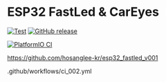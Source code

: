 # ESP32 FastLed & CarEyes

[![Test](https://github.com/256dpi/arduino-mqtt/actions/workflows/test.yml/badge.svg)](https://github.com/hosanglee-kr/PlatformIO_Template_V001/actions/workflows/test.yml)
[![GitHub release](https://img.shields.io/github/release/256dpi/arduino-mqtt.svg)](https://github.com/hosanglee-kr/PlatformIO_Template_V001/releases)

[![PlatformIO CI]([https://github.com/hosanglee-kr/esp32_fastled_v001/actions/workflows/ci_002.yml/badge.svg)](https://github.com/hosanglee-kr/esp32_fastled_v001/actions/workflows/ci_002.yml)

https://github.com/hosanglee-kr/esp32_fastled_v001

.github/workflows/ci_002.yml
